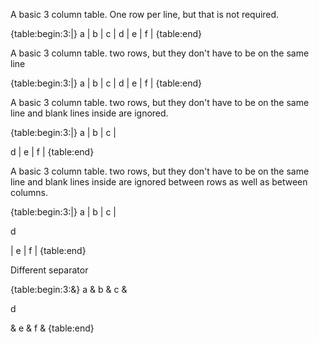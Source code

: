 <style>
td { border: 1px black solid; }
</style>

A basic 3 column table.  One row per line, but that is not required.

{table:begin:3:|}
a | b | c |
d | e | f |
{table:end}

A basic 3 column table.  two rows, but they don't have to be on the same line

{table:begin:3:|}
a | 
b | c |
d 
| e | f |
{table:end}

A basic 3 column table.  two rows, but they don't have to be on the same line and blank lines inside are ignored.

{table:begin:3:|}
a | 
b | c |

d 
| e | f |
{table:end}

A basic 3 column table.  two rows, but they don't have to be on the same line and blank lines inside are ignored between rows as well as between columns.

{table:begin:3:|}
a | 
b | c |

d 

| e | f |
{table:end}

Different separator

{table:begin:3:&}
a & 
b & c &

d 

& e & f &
{table:end}
